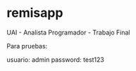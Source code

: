 # remisapp
UAI - Analista Programador - Trabajo Final

Para pruebas:

usuario: admin
password: test123
